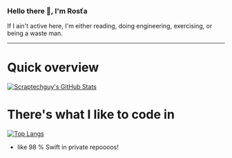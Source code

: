 ### Hello there 👋, I'm Rosťa

If I ain't active here, I'm either reading, doing engineering, exercising, or being a waste man.

_________________________________________________________________

# Quick overview

[![Scraptechguy's GitHub Stats](https://github-readme-stats.vercel.app/api?username=scraptechguy&show_icons=true&theme=radical)](https://github.com/anuraghazra/github-readme-stats)

# There's what I like to code in

[![Top Langs](https://github-readme-stats.vercel.app/api/top-langs/?username=scraptechguy&theme=radical)](https://github.com/anuraghazra/github-readme-stats)

+ like 98 % Swift in private repoooos!

